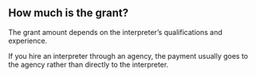 ##  How much is the grant?

The grant amount depends on the interpreter’s qualifications and experience.

If you hire an interpreter through an agency, the payment usually goes to the
agency rather than directly to the interpreter.
